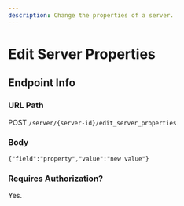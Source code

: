 ```yaml
---
description: Change the properties of a server.
---
```


# Edit Server Properties

## Endpoint Info

### URL Path

POST `/server/{server-id}/edit_server_properties`

### Body

`{"field":"property","value":"new value"}`

### Requires Authorization?

Yes.

